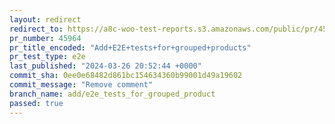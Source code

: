 ```yaml
---
layout: redirect
redirect_to: https://a8c-woo-test-reports.s3.amazonaws.com/public/pr/45964/e2e/index.html
pr_number: 45964
pr_title_encoded: "Add+E2E+tests+for+grouped+products"
pr_test_type: e2e
last_published: "2024-03-26 20:52:44 +0000"
commit_sha: 0ee0e68482d861bc154634360b99001d49a19602
commit_message: "Remove comment"
branch_name: add/e2e_tests_for_grouped_product
passed: true
---
```


